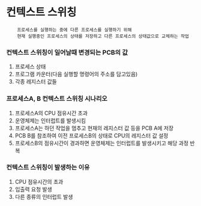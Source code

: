 # 컨텍스트 스위칭

```
    프로세스를 실행하는 중에 다른 프로세스를 실행하기 위해 
    현재 실행중인 프로세스의 상태를 저장하고 다른 프로세스의 상태값으로 교체하는 작업
```

### 컨텍스트 스위칭이 일어날때 변경되는 PCB의 값
1. 프로세스 상태
2. 프로그램 카운터(다음 실행할 명령어의 주소를 담고있음)
3. 각종 레지스터 값들

### 프로세스A, B 컨텍스트 스위칭 시나리오
1. 프로세스A의 CPU 점유시간 초과
2. 운영체제는 인터럽트를 발생시킴
3. 프로세스A는 하던 작업을 멈추고 현재의 레지스터 값 등을 PCB A에 저장
4. PCB B를 참조하여 이전 프로세스B의 상태로 CPU의 레지스터 값 설정
5. 프로세스B의 점유시간이 경과하면 운영체제는 인터럽트를 발생시키고 해당 과정 반복

### 컨텍스트 스위칭이 발생하는 이유
1. CPU 점유시간의 초과
2. 입출력 요청 발생
3. 다른 종류의 인터럽트 발생